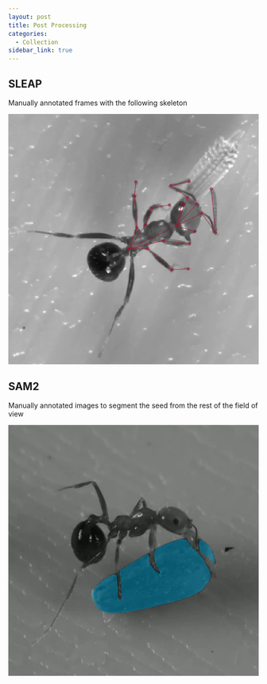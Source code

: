 ```yaml
---
layout: post
title: Post Processing
categories:
  - Collection
sidebar_link: true
---
```


## SLEAP
Manually annotated frames with the following skeleton

![Annotated frame in SLEAP](/assets/img/sleap_label-24-08-09_1326-cam3-session4.png)


## SAM2
Manually annotated images to segment the seed from the rest of the field of view

![Masked video frame using SAM2](/assets/img/seed_mask_24-09-05_1616-cam1-session29.png)
